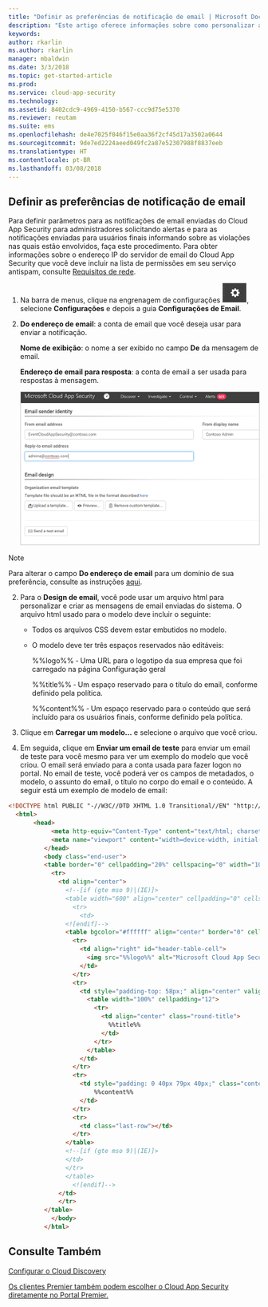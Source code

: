 ```yaml
---
title: "Definir as preferências de notificação de email | Microsoft Docs"
description: "Este artigo oferece informações sobre como personalizar as notificações de email enviadas pelo Cloud App Security."
keywords: 
author: rkarlin
ms.author: rkarlin
manager: mbaldwin
ms.date: 3/3/2018
ms.topic: get-started-article
ms.prod: 
ms.service: cloud-app-security
ms.technology: 
ms.assetid: 8402cdc9-4969-4150-b567-ccc9d75e5370
ms.reviewer: reutam
ms.suite: ems
ms.openlocfilehash: de4e7025f046f15e0aa36f2cf45d17a3502a0644
ms.sourcegitcommit: 9de7ed2224aeed049fc2a87e52307988f8837eeb
ms.translationtype: HT
ms.contentlocale: pt-BR
ms.lasthandoff: 03/08/2018
---
```

##  <a name="mailsettings"></a> Definir as preferências de notificação de email  

Para definir parâmetros para as notificações de email enviadas do Cloud App Security para administradores solicitando alertas e para as notificações enviadas para usuários finais informando sobre as violações nas quais estão envolvidos, faça este procedimento. Para obter informações sobre o endereço IP do servidor de email do Cloud App Security que você deve incluir na lista de permissões em seu serviço antispam, consulte [Requisitos de rede](network-requirements.md). 


1. Na barra de menus, clique na engrenagem de configurações ![ícone de configurações](./media/settings-icon.png "ícone de configurações"), selecione **Configurações** e depois a guia **Configurações de Email**.  

2. **Do endereço de email**: a conta de email que você deseja usar para enviar a notificação.  
   
   **Nome de exibição**: o nome a ser exibido no campo **De** da mensagem de email.  
  
   **Endereço de email para resposta**: a conta de email a ser usada para respostas à mensagem.  
  
     ![definição de configurações de email](./media/mail-settings-config.png "definição de configurações de email")  

  >[!NOTE]
  >Para alterar o campo **Do endereço de email** para um domínio de sua preferência, consulte as instruções [aqui](https://mandrill.zendesk.com/hc/articles/205582277-How-do-I-add-DNS-records-for-my-sending-domains-).
  
2.  Para o **Design de email**, você pode usar um arquivo html para personalizar e criar as mensagens de email enviadas do sistema. O arquivo html usado para o modelo deve incluir o seguinte:  
  
    -   Todos os arquivos CSS devem estar embutidos no modelo.  
  
    -   O modelo deve ter três espaços reservados não editáveis:  
  
         %%logo%% ‑ Uma URL para o logotipo da sua empresa que foi carregado na página Configuração geral  
  
         %%title%% ‑ Um espaço reservado para o título do email, conforme definido pela política.  

         %%content%% ‑ Um espaço reservado para o conteúdo que será incluído para os usuários finais, conforme definido pela política.  
     
3.  Clique em **Carregar um modelo...** e selecione o arquivo que você criou. 

4. Em seguida, clique em **Enviar um email de teste** para enviar um email de teste para você mesmo para ver um exemplo do modelo que você criou. O email será enviado para a conta usada para fazer logon no portal. No email de teste, você poderá ver os campos de metadados, o modelo, o assunto do email, o título no corpo do email e o conteúdo.  A seguir está um exemplo de modelo de email: 



```html
<!DOCTYPE html PUBLIC "-//W3C//DTD XHTML 1.0 Transitional//EN" "http://www.w3.org/TR/xhtml1/DTD/xhtml1-transitional.dtd">
  <html>  
       <head>  
            <meta http-equiv="Content-Type" content="text/html; charset=UTF-8"/>  
            <meta name="viewport" content="width=device-width, initial-scale=1.0"/>  
          </head>  
          <body class="end-user">  
          <table border="0" cellpadding="20%" cellspacing="0" width="100%" id="background-table">  
            <tr>  
              <td align="center">  
                <!--[if (gte mso 9)|(IE)]>  
                <table width="600" align="center" cellpadding="0" cellspacing="0" border="0">  
                  <tr>  
                    <td>  
                <![endif]-->  
                <table bgcolor="#ffffff" align="center" border="0" cellpadding="0" cellspacing="0" style="padding-bottom: 40px;" id="container-table">  
                  <tr>  
                    <td align="right" id="header-table-cell">  
                      <img src="%%logo%%" alt="Microsoft Cloud App Security" id="org-logo" />  
                    </td>  
                  </tr>  
                  <tr>  
                    <td style="padding-top: 58px;" align="center" valign="top">  
                      <table width="100%" cellpadding="12">  
                        <tr>  
                          <td align="center" class="round-title">  
                            %%title%%  
                          </td>  
                        </tr>  
                      </table>  
                    </td>  
                  </tr>  
                  <tr>  
                    <td style="padding: 0 40px 79px 40px;" class="content-table-cell" align="left" valign="top">  
                        %%content%%  
                    </td>  
                  </tr>  
                  <tr>  
                    <td class="last-row"></td>  
                  </tr>  
                </table>  
                <!--[if (gte mso 9)|(IE)]>  
                </td>  
                </tr>  
                </table>  
                  <![endif]-->  
              </td>  
              </tr>  
          </table>  
            </body>  
          </html>  
   ```
  

  
  

  
    
## <a name="see-also"></a>Consulte Também  
[Configurar o Cloud Discovery](set-up-cloud-discovery.md)   

[Os clientes Premier também podem escolher o Cloud App Security diretamente no Portal Premier.](https://premier.microsoft.com/)  
  
  